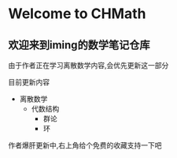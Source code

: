 <!--
 * @Author: FinParker 2576226012@qq.com
 * @Date: 2025-03-20 20:09:52
 * @LastEditors: FinParker 2576226012@qq.com
 * @LastEditTime: 2025-04-03 13:26:23
 * @FilePath: \CHMath-wiki\docs\index.md
 * @Description: 
-->
# Welcome to CHMath

## 欢迎来到iming的数学笔记仓库

由于作者正在学习离散数学内容,会优先更新这一部分

目前更新内容

- 离散数学
  - 代数结构
    - 群论
    - 环

作者爆肝更新中,右上角给个免费的收藏支持一下吧
